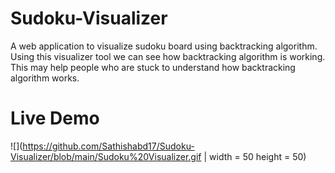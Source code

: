 # Sudoku-Visualizer

A web application to visualize sudoku board using backtracking algorithm. Using this visualizer tool we can see how backtracking algorithm is working.
This may help people who are stuck to understand how backtracking algorithm works.

# Live Demo

![](https://github.com/Sathishabd17/Sudoku-Visualizer/blob/main/Sudoku%20Visualizer.gif | width = 50 height = 50)

